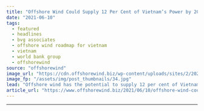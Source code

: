 ```yaml
---
title: "Offshore Wind Could Supply 12 Per Cent of Vietnam’s Power by 2035 – World Bank Group"
date: "2021-06-10"
tags: 
  - featured
  - headlines
  - bvg associates
  - offshore wind roadmap for vietnam
  - vietnam
  - world bank group
  - offshorewind
source: "offshorewind"
image_url: "https://cdn.offshorewind.biz/wp-content/uploads/sites/2/2021/06/10085502/Offshore-Wind-Could-Supply-12-Per-Cent-of-Vietnams-Power-by-2035.jpg"
image_fp: "/assets/img/post_thumbnails/34.jpg"
lead: "Offshore wind has the potential to supply 12 per cent of Vietnam’s electricity by"
article_url: "https://www.offshorewind.biz/2021/06/10/offshore-wind-could-supply-12-per-cent-of-vietnams-power-by-2035-world-bank-group/"
---
```


---
